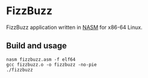 # FizzBuzz

FizzBuzz application written in [NASM](https://nasm.us/) for x86-64 Linux.

## Build and usage

```
nasm fizzbuzz.asm -f elf64
gcc fizzbuzz.o -o fizzbuzz -no-pie
./fizzbuzz
```

